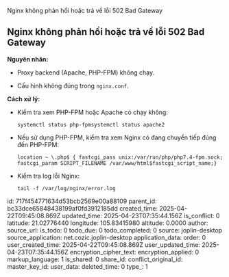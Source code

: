 Nginx không phản hồi hoặc trả về lỗi 502 Bad Gateway

## **Nginx không phản hồi hoặc trả về lỗi 502 Bad Gateway**

**Nguyên nhân:**

- Proxy backend (Apache, PHP-FPM) không chạy.
    
- Cấu hình không đúng trong `nginx.conf`.
    

**Cách xử lý:**

- Kiểm tra xem PHP-FPM hoặc Apache có chạy không:
    
    `systemctl status php-fpmsystemctl status apache2`
    
- Nếu sử dụng PHP-FPM, kiểm tra xem Nginx có đang chuyển tiếp đúng đến PHP-FPM:
    
    `location ~ \.php$ { fastcgi_pass unix:/var/run/php/php7.4-fpm.sock; fastcgi_param SCRIPT_FILENAME /var/www/html$fastcgi_script_name;}`
    
- Kiểm tra log lỗi Nginx:
    
    `tail -f /var/log/nginx/error.log`

id: 717f454771634d53bcb2569e00a88109
parent_id: bc33dce65848438199af0fd3912185dd
created_time: 2025-04-22T09:45:08.869Z
updated_time: 2025-04-23T07:35:44.156Z
is_conflict: 0
latitude: 21.02776440
longitude: 105.83415980
altitude: 0.0000
author: 
source_url: 
is_todo: 0
todo_due: 0
todo_completed: 0
source: joplin-desktop
source_application: net.cozic.joplin-desktop
application_data: 
order: 0
user_created_time: 2025-04-22T09:45:08.869Z
user_updated_time: 2025-04-23T07:35:44.156Z
encryption_cipher_text: 
encryption_applied: 0
markup_language: 1
is_shared: 0
share_id: 
conflict_original_id: 
master_key_id: 
user_data: 
deleted_time: 0
type_: 1